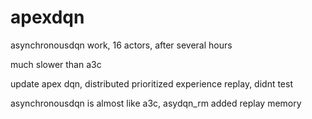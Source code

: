 # apexdqn
asynchronousdqn work, 16 actors, after several hours

much slower than a3c

update apex dqn, distributed prioritized experience replay, didnt test

asynchronousdqn is almost like a3c, asydqn_rm added replay memory
